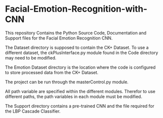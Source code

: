# Facial-Emotion-Recognition-with-CNN
This repository Contains the Python Source Code, Documentation and Support files for the Facial Emotion Recognition CNN.

The Dataset directory is supposed to contain the CK+ Dataset. To use a different dataset, the ckPlusInterface.py module found in the Code directory may need to be modified.

The Emotion Dataset directory is the location where the code is configured to store processed data from the CK+ Dataset.

The project can be run through the masterControl.py module.

All path variable are specified within the different modules. Therefor to use different paths, the path variables in each module must be modified.

The Support directory contains a pre-trained CNN and the file required for the LBP Cascade Classifier.
